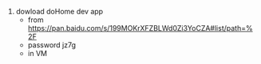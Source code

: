1. dowload doHome dev app
    - from https://pan.baidu.com/s/199MOKrXFZBLWd0Zi3YoCZA#list/path=%2F
    - password jz7g
    - in VM
